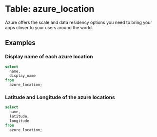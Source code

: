 # Table: azure_location

Azure offers the scale and data residency options you need to bring your apps closer to your users around the world.

## Examples

### Display name of each azure location

```sql
select
  name,
  display_name
from
  azure_location;
```


### Latitude and Longitude of the azure locations

```sql
select
  name,
  latitude,
  longitude
from
  azure_location;
```